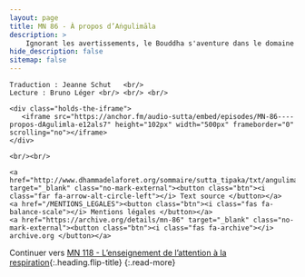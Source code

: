 ```yaml
---
layout: page
title: MN 86 - À propos d’Aṅgulimāla
description: >
    Ignorant les avertissements, le Bouddha s'aventure dans le domaine du célèbre tueur Aṅgulimāla et réussit à le convertir sur la voie de la non-violence. Après être devenu moine, Aṅgulimāla souffrait encore de ses actes passés, mais seulement dans une faible mesure. Il utilise son nouvel engagement envers la non-violence pour aider une femme en travail. (22&nbsp;min.)
hide_description: false
sitemap: false
---
```


<div class="center">

    Traduction : Jeanne Schut   <br/>
    Lecture : Bruno Léger <br/> <br/> <br/>

    <div class="holds-the-iframe">
       <iframe src="https://anchor.fm/audio-sutta/embed/episodes/MN-86----propos-dAgulimla-e12als7" height="102px" width="500px" frameborder="0" scrolling="no"></iframe>
    </div>

    <br/><br/>

    <a href="http://www.dhammadelaforet.org/sommaire/sutta_tipaka/txt/angulimala_sutta.html" target="_blank" class="no-mark-external"><button class="btn"><i class="far fa-arrow-alt-circle-left"></i> Text source </button></a>
    <a href="/MENTIONS_LEGALES"><button class="btn"><i class="fas fa-balance-scale"></i> Mentions légales </button></a>
    <a href="https://archive.org/details/mn-86" target="_blank" class="no-mark-external"><button class="btn"><i class="fas fa-archive"></i> archive.org </button></a>

</div>

Continuer vers [MN 118 - L’enseignement de l’attention à la respiration](/MN118.md){:.heading.flip-title}
{:.read-more}
